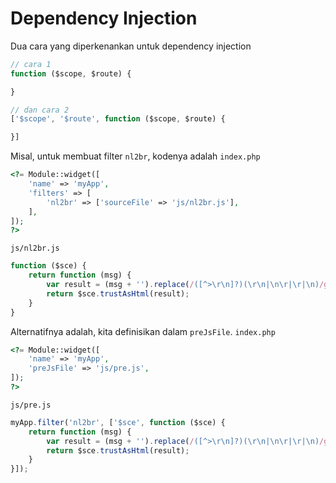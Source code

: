 Dependency Injection
===============

Dua cara yang diperkenankan untuk dependency injection
```js
// cara 1
function ($scope, $route) {

}

// dan cara 2
['$scope', '$route', function ($scope, $route) {

}]
```

Misal, untuk membuat filter `nl2br`, kodenya adalah
`index.php`
```php
<?= Module::widget([
    'name' => 'myApp',
    'filters' => [
        'nl2br' => ['sourceFile' => 'js/nl2br.js'],
    ],
]);
?>
```

`js/nl2br.js`
```js
function ($sce) {
    return function (msg) {
        var result = (msg + '').replace(/([^>\r\n]?)(\r\n|\n\r|\r|\n)/g, '$1<br>$2');
        return $sce.trustAsHtml(result);
    }
}
```

Alternatifnya adalah, kita definisikan dalam `preJsFile`.
`index.php`
```php
<?= Module::widget([
    'name' => 'myApp',
    'preJsFile' => 'js/pre.js',
]);
?>
```

`js/pre.js`
```js
myApp.filter('nl2br', ['$sce', function ($sce) {
    return function (msg) {
        var result = (msg + '').replace(/([^>\r\n]?)(\r\n|\n\r|\r|\n)/g, '$1<br>$2');
        return $sce.trustAsHtml(result);
    }
}]);
```
